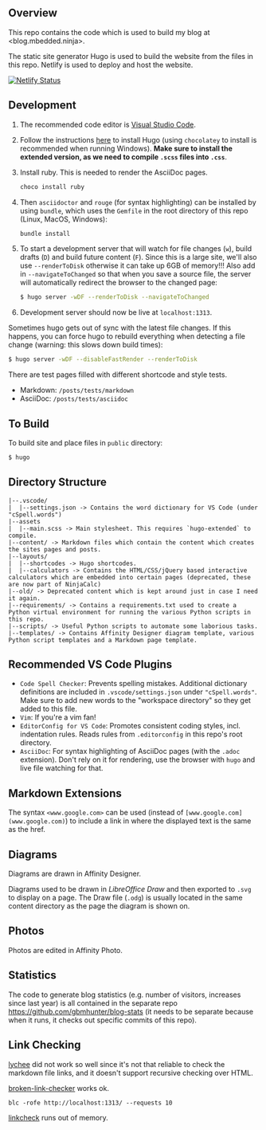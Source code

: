 ## Overview

This repo contains the code which is used to build my blog at <blog.mbedded.ninja>.

The static site generator Hugo is used to build the website from the files in this repo. Netlify is used to deploy and host the website.

[![Netlify Status](https://api.netlify.com/api/v1/badges/3983d7b2-7481-4caa-9874-1ce1a3e82369/deploy-status)](https://app.netlify.com/sites/blog-mbedded-ninja/deploys)

## Development

1. The recommended code editor is [Visual Studio Code](https://code.visualstudio.com/).

1. Follow the instructions [here](https://gohugo.io/getting-started/installing) to install Hugo (using `chocolatey` to install is recommended when running Windows). **Make sure to install the extended version, as we need to compile `.scss` files into `.css`**.

1. Install ruby. This is needed to render the AsciiDoc pages.

    ```powershell
    choco install ruby
    ```

1. Then `asciidoctor` and `rouge` (for syntax highlighting) can be installed by using `bundle`, which uses the `Gemfile` in the root directory of this repo (Linux, MacOS, Windows):

    ```sh
    bundle install
    ```

1. To start a development server that will watch for file changes (`w`), build drafts (`D`) and build future content (`F`). Since this is a large site, we'll also use `--renderToDisk` otherwise it can take up 6GB of memory!!! Also add in `--navigateToChanged` so that when you save a source file, the server will automatically redirect the browser to the changed page:

    ```sh
    $ hugo server -wDF --renderToDisk --navigateToChanged
    ```

1. Development server should now be live at `localhost:1313`.

Sometimes hugo gets out of sync with the latest file changes. If this happens, you can force hugo to rebuild everything when detecting a file change (warning: this slows down build times):

```sh
$ hugo server -wDF --disableFastRender --renderToDisk
```

There are test pages filled with different shortcode and style tests.

* Markdown: `/posts/tests/markdown`
* AsciiDoc: `/posts/tests/asciidoc`

## To Build

To build site and place files in `public` directory:

```sh
$ hugo
```

## Directory Structure

```text
|--.vscode/
|  |--settings.json -> Contains the word dictionary for VS Code (under "cSpell.words")
|--assets
|  |--main.scss -> Main stylesheet. This requires `hugo-extended` to compile.
|--content/ -> Markdown files which contain the content which creates the sites pages and posts.
|--layouts/
|  |--shortcodes -> Hugo shortcodes.
|  |--calculators -> Contains the HTML/CSS/jQuery based interactive calculators which are embedded into certain pages (deprecated, these are now part of NinjaCalc)
|--old/ -> Deprecated content which is kept around just in case I need it again.
|--requirements/ -> Contains a requirements.txt used to create a Python virtual environment for running the various Python scripts in this repo.
|--scripts/ -> Useful Python scripts to automate some laborious tasks.
|--templates/ -> Contains Affinity Designer diagram template, various Python script templates and a Markdown page template.
```

## Recommended VS Code Plugins

* `Code Spell Checker`: Prevents spelling mistakes. Additional dictionary definitions are included in `.vscode/settings.json` under `"cSpell.words"`. Make sure to add new words to the "workspace directory" so they get added to this file.
* `Vim`: If you're a vim fan!
* `EditorConfig for VS Code`: Promotes consistent coding styles, incl. indentation rules. Reads rules from `.editorconfig` in this repo's root directory.
* `AsciiDoc`: For syntax highlighting of AsciiDoc pages (with the `.adoc` extension). Don't rely on it for rendering, use the browser with `hugo` and live file watching for that.

## Markdown Extensions

The syntax `<www.google.com>` can be used (instead of `[www.google.com](www.google.com)`) to include a link in where the displayed text is the same as the href.

## Diagrams

Diagrams are drawn in Affinity Designer.

Diagrams used to be drawn in _LibreOffice Draw_ and then exported to `.svg` to display on a page. The Draw file (`.odg`) is usually located in the same content directory as the page the diagram is shown on.

## Photos

Photos are edited in Affinity Photo. 

## Statistics

The code to generate blog statistics (e.g. number of visitors, increases since last year) is all contained in the separate repo <https://github.com/gbmhunter/blog-stats> (it needs to be separate because when it runs, it checks out specific commits of this repo).

## Link Checking

[lychee](https://github.com/lycheeverse/lychee) did not work so well since it's not that reliable to check the markdown file links, and it doesn't support recursive checking over HTML.

[broken-link-checker](https://github.com/stevenvachon/broken-link-checker) works ok.

```text
blc -rofe http://localhost:1313/ --requests 10
```

[linkcheck](https://github.com/filiph/linkcheck) runs out of memory.
